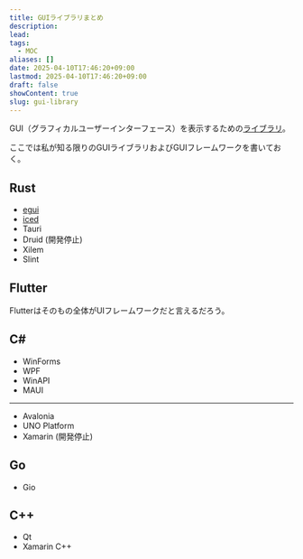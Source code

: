 ```yaml
---
title: GUIライブラリまとめ
description: 
lead: 
tags:
  - MOC
aliases: []
date: 2025-04-10T17:46:20+09:00
lastmod: 2025-04-10T17:46:20+09:00
draft: false
showContent: true
slug: gui-library
---
```

GUI（グラフィカルユーザーインターフェース）を表示するための[ライブラリ](ライブラリ.md)。

ここでは私が知る限りのGUIライブラリおよびGUIフレームワークを書いておく。
## Rust
- [egui](egui/egui.md)
- [iced](iced/iced.md)
- Tauri
- Druid (開発停止)
- Xilem
- Slint
## Flutter
Flutterはそのもの全体がUIフレームワークだと言えるだろう。
## C\#
- WinForms
- WPF
- WinAPI
- MAUI
---
- Avalonia
- UNO Platform
- Xamarin (開発停止)
## Go
- Gio
## C++
- Qt
- Xamarin C++